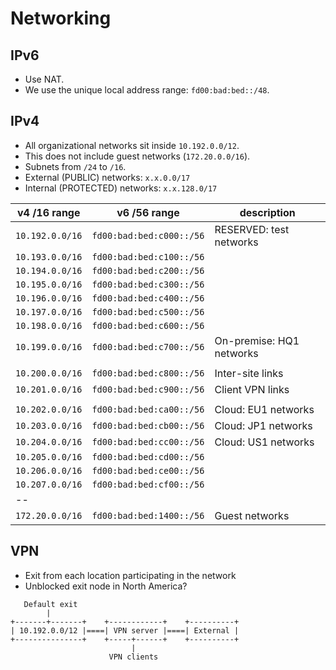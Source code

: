 # Networking

## IPv6

- Use NAT.
- We use the unique local address range: `fd00:bad:bed::/48`.

## IPv4

- All organizational networks sit inside `10.192.0.0/12`.
- This does not include guest networks (`172.20.0.0/16`).
- Subnets from `/24` to `/16`.
- External (PUBLIC) networks: `x.x.0.0/17`
- Internal (PROTECTED) networks: `x.x.128.0/17`

v4 /16 range | v6 /56 range | description
-------------|--------------|------------
`10.192.0.0/16` | `fd00:bad:bed:c000::/56` | RESERVED: test networks
`10.193.0.0/16` | `fd00:bad:bed:c100::/56` | 
`10.194.0.0/16` | `fd00:bad:bed:c200::/56` | 
`10.195.0.0/16` | `fd00:bad:bed:c300::/56` | 
`10.196.0.0/16` | `fd00:bad:bed:c400::/56` | 
`10.197.0.0/16` | `fd00:bad:bed:c500::/56` | 
`10.198.0.0/16` | `fd00:bad:bed:c600::/56` | 
`10.199.0.0/16` | `fd00:bad:bed:c700::/56` | On-premise: HQ1 networks
||
`10.200.0.0/16` | `fd00:bad:bed:c800::/56` | Inter-site links
`10.201.0.0/16` | `fd00:bad:bed:c900::/56` | Client VPN links
||
`10.202.0.0/16` | `fd00:bad:bed:ca00::/56` | Cloud: EU1 networks
`10.203.0.0/16` | `fd00:bad:bed:cb00::/56` | Cloud: JP1 networks
`10.204.0.0/16` | `fd00:bad:bed:cc00::/56` | Cloud: US1 networks
`10.205.0.0/16` | `fd00:bad:bed:cd00::/56` | 
`10.206.0.0/16` | `fd00:bad:bed:ce00::/56` | 
`10.207.0.0/16` | `fd00:bad:bed:cf00::/56` | 
-- |
`172.20.0.0/16` | `fd00:bad:bed:1400::/56` | Guest networks



## VPN

- Exit from each location participating in the network
- Unblocked exit node in North America?

```
   Default exit
        |
+-------+-------+    +------------+    +----------+
| 10.192.0.0/12 |====| VPN server |====| External |
+---------------+    +-----+------+    +----------+
                           |
                      VPN clients
```
